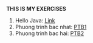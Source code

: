 ******THIS IS MY EXERCISES******
1. Hello Java: <a href = "https://github.com/FASTTRACKSE/FTJD1803/blob/master/Mai%20Trinh/HelloJava/src/HelloJava.java"> Link </a>
2. Phuong trinh bac nhat: <a href = "https://github.com/FASTTRACKSE/FTJD1803/blob/master/Mai%20Trinh/HelloJava/src/PTB1.java"> PTB1 </a>
3. Phuong trinh bac hai: <a href = "https://github.com/FASTTRACKSE/FTJD1803/blob/master/Mai%20Trinh/HelloJava/src/PTB2.java"> PTB2 </a>
